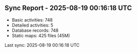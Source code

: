 ## Sync Report - 2025-08-19 00:16:18 UTC

- Basic activities: 748
- Detailed activities: 5
- Database records: 748
- Static maps: 425 files (45M)

Last sync: 2025-08-19 00:16:18 UTC
